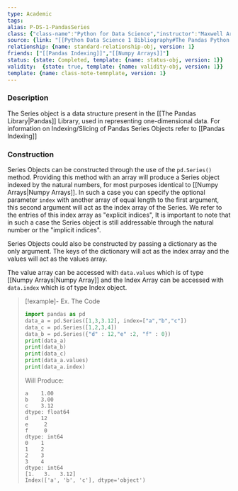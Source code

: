```yaml
---
type: Academic
tags:
alias: P-DS-1-PandasSeries
class: {"class-name":"Python for Data Science","instructor":"Maxwell Armi","medium":"Online Course","start-date":"2023-04-01","online-platform":"FreeCodeCamp-Youtube","length":"12hr20min","class-alias":"P-DS-1","template":{"name":"class-online-course-obj","version":1}}
source: {link: "[[Python Data Science 1 Bibliography#The Pandas Python Data Science Library]]", alias: pandas-P-DS-1, template: {name: bib-source-obj , version: 1}}
relationship: {name: standard-relationship-obj, version: 1}
friends: ["[[Pandas Indexing]]","[[Numpy Arrays]]"]
status: {state: Completed, template: {name: status-obj, version: 1}}
validity:  {state: true, template: {name: validity-obj, version: 1}}
template: {name: class-note-temnplate, version: 1}
---
```

### Description

The Series object is a data structure present in the [[The Pandas Library|Pandas]] Library, used in representing one-dimensional data. For information on Indexing/Slicing of Pandas Series Objects refer to [[Pandas Indexing]]

### Construction 

Series Objects can be constructed through the use of the `pd.Series()` method. Providing this method with an array will produce a Series object indexed by the natural numbers, for most purposes identical to [[Numpy Arrays|Numpy Arrays]]. In such a case you can specify the optional parameter `index` with another array of equal length to the first argument, this second argument will act as the index array of the Series. We refer to the entries of this index array as "explicit indices", It is important to note that in such a case the Series object is still addressable through the natural number or the "implicit indices". 

Series Objects could also be constructed by passing a dictionary as the only argument. The keys of the dictionary will act as the index array and the values will act as the values array.

The value array can be accessed with `data.values` which is of type [[Numpy Arrays|Numpy Array]] and the Index Array can be accessed with `data.index` which is of type Index object.

> [!example]- Ex.
> The Code  
> ```python
> import pandas as pd  
> data_a = pd.Series([1,3,3.12], index=["a","b","c"])  
> data_c = pd.Series([1,2,3,4])  
> data_b = pd.Series({"d" : 12,"e" :2, "f" : 0}) 
> print(data_a)  
> print(data_b)  
> print(data_c)  
> print(data_a.values)  
> print(data_a.index)
> ```
> Will Produce: 
> ```
> a    1.00
> b    3.00
> c    3.12
> dtype: float64
> d    12
> e     2
> f     0
> dtype: int64
> 0    1
> 1    2
> 2    3
> 3    4
> dtype: int64
> [1.   3.   3.12]
> Index(['a', 'b', 'c'], dtype='object')
>```
